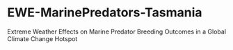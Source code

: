 # EWE-MarinePredators-Tasmania
Extreme Weather Effects on Marine Predator Breeding Outcomes in a Global Climate Change Hotspot
